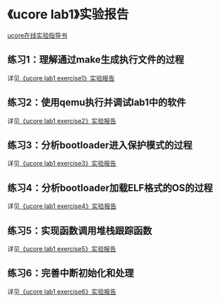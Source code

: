 # 《ucore lab1》实验报告

[ucore在线实验指导书](https://chyyuu.gitbooks.io/ucore_os_docs/content/)

## 练习1：理解通过make生成执行文件的过程

详见[《ucore lab1 exercise1》实验报告](lab1_exercise1_make_ucore.md)

## 练习2：使用qemu执行并调试lab1中的软件

详见[《ucore lab1 exercise2》实验报告](lab1_exercise2_use_gdb.md)

## 练习3：分析bootloader进入保护模式的过程

详见[《ucore lab1 exercise3》实验报告](lab1_exercise3_real2protect.md)

## 练习4：分析bootloader加载ELF格式的OS的过程

详见[《ucore lab1 exercise4》实验报告](lab1_exercise4_load_os.md)

## 练习5：实现函数调用堆栈跟踪函数

详见[《ucore lab1 exercise5》实验报告](lab1_exercise5_print_stackframe.md)

## 练习6：完善中断初始化和处理

详见[《ucore lab1 exercise6》实验报告](lab1_exercise6_init_interrupt.md)
